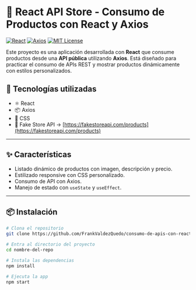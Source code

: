 # 🛒 React API Store - Consumo de Productos con React y Axios

[![React](https://img.shields.io/badge/React-2023-blue)](https://reactjs.org/)
[![Axios](https://img.shields.io/badge/Axios-HTTP%20Client-yellow)](https://axios-http.com/)
[![MIT License](https://img.shields.io/badge/license-MIT-green.svg)](LICENSE)

Este proyecto es una aplicación desarrollada con **React** que consume productos desde una **API pública** utilizando **Axios**. Está diseñado para practicar el consumo de APIs REST y mostrar productos dinámicamente con estilos personalizados.

## 🧰 Tecnologías utilizadas

- ⚛️ React
- 📦 Axios
- 🎨 CSS
- 🔗 Fake Store API → [https://fakestoreapi.com/products](https://fakestoreapi.com/products)

---

## ✨ Características

- Listado dinámico de productos con imagen, descripción y precio.
- Estilizado responsive con CSS personalizado.
- Consumo de API con Axios.
- Manejo de estado con `useState` y `useEffect`.

---

## 📦 Instalación

```bash
# Clona el repositorio
git clone https://github.com/FrankValdezQuedo/consumo-de-apis-con-react.git

# Entra al directorio del proyecto
cd nombre-del-repo

# Instala las dependencias
npm install

# Ejecuta la app
npm start

```

